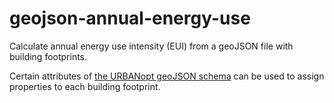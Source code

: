 # geojson-annual-energy-use

Calculate annual energy use intensity (EUI) from a geoJSON file with building footprints.

Certain attributes of [the URBANopt geoJSON schema](https://docs.urbanopt.net/urbanopt-geojson-gem/schemas/building-properties.html) can be used to assign properties to each building footprint.
